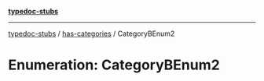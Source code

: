 [**typedoc-stubs**](../../index.md)

***

[typedoc-stubs](../../index.md) / [has-categories](../index.md) / CategoryBEnum2

# Enumeration: CategoryBEnum2
